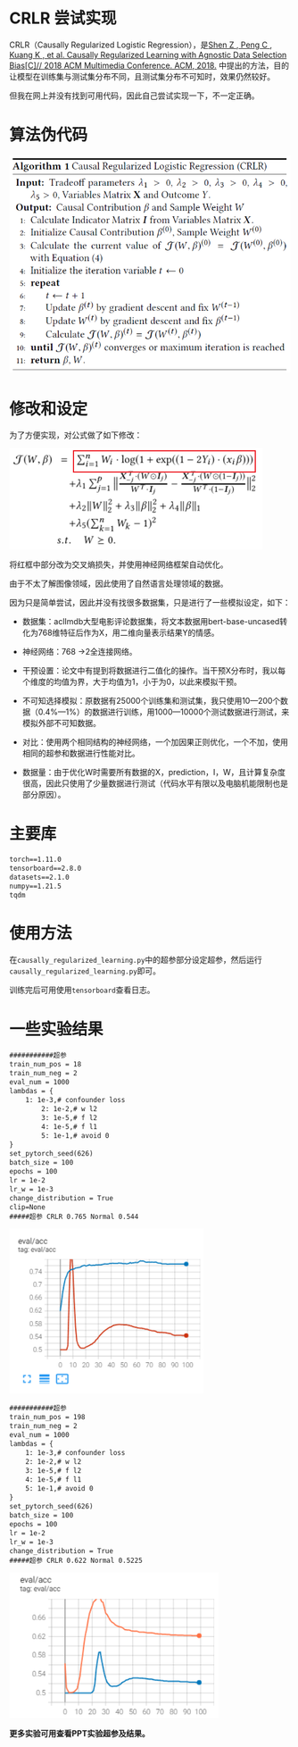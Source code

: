 # CRLR 尝试实现

CRLR（Causally Regularized Logistic Regression），是[Shen Z ,  Peng C ,  Kuang K , et al. Causally Regularized Learning with Agnostic Data Selection Bias[C]// 2018 ACM Multimedia Conference. ACM, 2018.](http://arxiv.org/pdf/1708.06656v2) 中提出的方法，目的让模型在训练集与测试集分布不同，且测试集分布不可知时，效果仍然较好。

但我在网上并没有找到可用代码，因此自己尝试实现一下，不一定正确。



# 算法伪代码

![image-20220530095700166](readme.assets/image-20220530095700166.png)

# 修改和设定

为了方便实现，对公式做了如下修改：

![image-20220530100452113](readme.assets/image-20220530100452113.png)



将红框中部分改为交叉熵损失，并使用神经网络框架自动优化。

由于不太了解图像领域，因此使用了自然语言处理领域的数据。

因为只是简单尝试，因此并没有找很多数据集，只是进行了一些模拟设定，如下：

- 数据集：aclImdb大型电影评论数据集，将文本数据用bert-base-uncased转化为768维特征后作为X，用二维向量表示结果Y的情感。

- 神经网络：768 →2全连接网络。

- 干预设置：论文中有提到将数据进行二值化的操作。当干预X分布时，我以每个维度的均值为界，大于均值为1，小于为0，以此来模拟干预。

- 不可知选择模拟：原数据有25000个训练集和测试集，我只使用10—200个数据（0.4%—1%）的数据进行训练，用1000—10000个测试数据进行测试，来模拟外部不可知数据。

- 对比：使用两个相同结构的神经网络，一个加因果正则优化，一个不加，使用相同的超参和数据进行性能对比。

- 数据量：由于优化W时需要所有数据的X，prediction，I，W，且计算复杂度很高，因此只使用了少量数据进行测试（代码水平有限以及电脑机能限制也是部分原因）。

# 主要库

```
torch==1.11.0
tensorboard==2.8.0
datasets==2.1.0
numpy==1.21.5
tqdm
```

# 使用方法

在`causally_regularized_learning.py`中的超参部分设定超参，然后运行`causally_regularized_learning.py`即可。

训练完后可用使用`tensorboard`查看日志。

# 一些实验结果

```
###########超参
train_num_pos = 18
train_num_neg = 2
eval_num = 1000
lambdas = {
    1: 1e-3,# confounder loss
		2: 1e-2,# w l2
		3: 1e-5,# f l2
		4: 1e-5,# f l1
		5: 1e-1,# avoid 0
}
set_pytorch_seed(626)
batch_size = 100
epochs = 100
lr = 1e-2
lr_w = 1e-3
change_distribution = True
clip=None
#####超参 CRLR 0.765 Normal 0.544
```



![image-20220530101040574](readme.assets/image-20220530101040574.png)

```
###########超参
train_num_pos = 198
train_num_neg = 2
eval_num = 1000
lambdas = {
    1: 1e-3,# confounder loss
    2: 1e-2,# w l2
    3: 1e-5,# f l2
    4: 1e-5,# f l1
    5: 1e-1,# avoid 0
}
set_pytorch_seed(626)
batch_size = 100
epochs = 100
lr = 1e-2
lr_w = 1e-3
change_distribution = True
#####超参 CRLR 0.622 Normal 0.5225
```

![image-20220530101158433](readme.assets/image-20220530101158433.png)

**更多实验可用查看PPT实验超参及结果。**